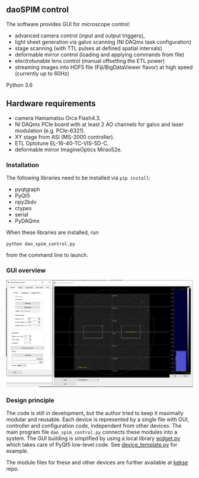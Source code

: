 ## daoSPIM control
The software provides GUI for microscope control:
- advanced camera control (input and output triggers), 
- light sheet generation via galvo scanning (NI DAQmx task configuration)
- stage scanning (with TTL pulses at defined spatial intervals)
- deformable mirror control (loading and applying commands from file)
- electrotunable lens control (manual offsetting the ETL power)
- streaming images into HDF5 file (Fiji/BigDataViewer flavor) at high speed (currently up to 60Hz)

Python 3.6

## Hardware requirements
 - camera Hamamatsu Orca Flash4.3.
 - NI DAQmx PCIe board with at least 2 AO channels for galvo and laser modulation (e.g. PCIe-6321).
 - XY stage from ASI (MS-2000 controller).
 - ETL Optotune EL-16-40-TC-VIS-5D-C.
 - deformable mirror ImagineOptics Mirao52e.

### Installation
The following libraries need to be installed via `pip install`: 
- pyqtgraph
- PyQt5
- npy2bdv
- ctypes
- serial
- PyDAQmx

When these libraries are installed, run
```
python dao_spim_control.py
```
from the command line to launch.

### GUI overview
![GUI](./images/GUI0.png)

### Design principle
The code is still in development, but the author tried to keep it maximally modular and reusable. Each device is represented by a single file with GUI, controller and configuration code, independent from other devices. The main program file `dao_spim_control.py` connects these modules into a system. The GUI building is simplified by using a local library [widget.py](./src/widget.py) which takes care of PyQt5 low-level code.
See [device_template.py](./src/device_template.py) for example. 

The module files for these and other devices are further available at [kekse](https://github.com/nvladimus/kekse) repo.
